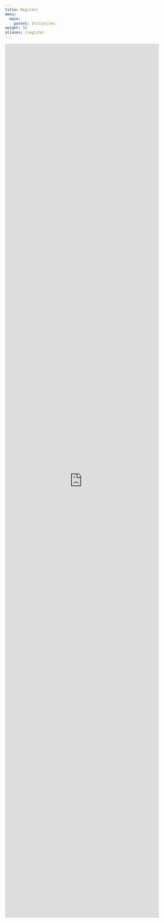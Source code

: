 ```yaml
---
title: Register
menu: 
  main:
    parent: Initiatives
weight: 50
aliases: /register
---
```


<div class="googleForm">
    <iframe src="https://docs.google.com/forms/d/e/1FAIpQLSe5iURqqx1GvGrDRhlHidUqGdXObFv7sBE2frLOfwwvuKuP9A/viewform?embedded=true" width="100%" height="2850" frameborder="0" marginheight="0" marginwidth="0">Loading…</iframe>
</div>